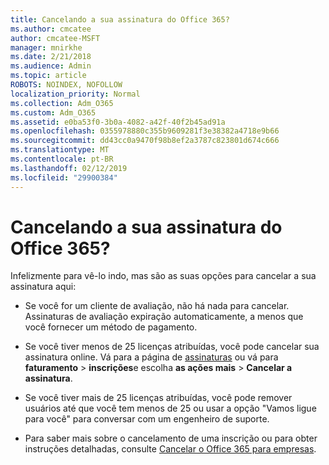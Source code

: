 ```yaml
---
title: Cancelando a sua assinatura do Office 365?
ms.author: cmcatee
author: cmcatee-MSFT
manager: mnirkhe
ms.date: 2/21/2018
ms.audience: Admin
ms.topic: article
ROBOTS: NOINDEX, NOFOLLOW
localization_priority: Normal
ms.collection: Adm_O365
ms.custom: Adm_O365
ms.assetid: e0ba53f0-3b0a-4082-a42f-40f2b45ad91a
ms.openlocfilehash: 0355978880c355b9609281f3e38382a4718e9b66
ms.sourcegitcommit: dd43cc0a9470f98b8ef2a3787c823801d674c666
ms.translationtype: MT
ms.contentlocale: pt-BR
ms.lasthandoff: 02/12/2019
ms.locfileid: "29900384"
---
```

# <a name="canceling-your-office-365-subscription"></a>Cancelando a sua assinatura do Office 365?

Infelizmente para vê-lo indo, mas são as suas opções para cancelar a sua assinatura aqui:
  
- Se você for um cliente de avaliação, não há nada para cancelar. Assinaturas de avaliação expiração automaticamente, a menos que você fornecer um método de pagamento.
    
- Se você tiver menos de 25 licenças atribuídas, você pode cancelar sua assinatura online. Vá para a página de [assinaturas](https://go.microsoft.com/fwlink/p/?linkid=842054) ou vá para **faturamento** \> **inscrições**e escolha **as ações mais** \> **Cancelar a assinatura**.
    
- Se você tiver mais de 25 licenças atribuídas, você pode remover usuários até que você tem menos de 25 ou usar a opção "Vamos ligue para você" para conversar com um engenheiro de suporte.
    
- Para saber mais sobre o cancelamento de uma inscrição ou para obter instruções detalhadas, consulte [Cancelar o Office 365 para empresas](https://support.office.com/article/b1bc0bef-4608-4601-813a-cdd9f746709a).
    

